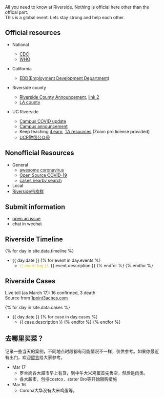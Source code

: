 All you need to know at Riverside. Nothing is official here other than the offical part.
<br>
This is a global event. Lets stay strong and help each other.

## Official resources

* National
  * [CDC](https://www.cdc.gov/coronavirus/2019-nCoV/index.html)
  * [WHO](https://www.who.int/emergencies/diseases/novel-coronavirus-2019)
* California
  * [EDD(Employment Development Department)](https://www.edd.ca.gov/about_edd/coronavirus-2019.htm)

* Riverside county
  * [Riverside County Announcement](https://www.rivcoph.org/coronavirus), [link 2](https://riversideca.gov/press/information-regarding-covid-19-coronavirus)
  * [LA county](http://www.publichealth.lacounty.gov/media/Coronavirus/)

* UC Riverside
  * [Campus COVID update](https://ehs.ucr.edu/coronavirus) 
  * [Campus announcement](https://insideucr.ucr.edu/announcements)
  * Keep teaching [iLearn](https://keepteaching.ucr.edu/ilearn), [TA resources](https://keepteaching.ucr.edu/ta-resources) (Zoom pro license provided)
  * [UCR微信公众号](https://open.weixin.qq.com/qr/code?username=gh_7d6f6ca60162)

## Nonofficial Resources
* General
  * [awesome coronavirus](https://github.com/soroushchehresa/awesome-coronavirus)
  * [Open Source COVID-19](https://weileizeng.github.io/Open-Source-COVID-19/)
  * [cases nearby search](https://www.coronainusa.com/?from=groupmessage&isappinstalled=0)
* Local
* [Riverside抗疫群](https://raw.githubusercontent.com/WeileiZeng/COVID-Riverside/master/assets/riverside-covid.jpeg)


## Submit information
* [open an issue](https://github.com/WeileiZeng/COVID-Riverside/issues) 
* chat in wechat


## Riverside Timeline
{% for day in site.data.timeline %}
* {{ day.date }}  {% for event in  day.events %}
  * <em style="color:#D0CE3B">{{ event.tag }}.</em> {{ event.description }} {% endfor %} {% endfor %}


## Riverside Cases
Live toll (as March 17): 16 confirmed, 3 death
<br>
Source from [1point3aches.com](https://coronavirus.1point3acres.com/#map)


{% for day in site.data.cases %}
* {{ day.date }}  {% for case in  day.cases %}
  * {{ case.description }}  {% endfor %} {% endfor %}



## 去哪里买菜？
记录一些当天的案例，不同地点时段都有可能情况不一样，仅供参考。如果你最近有出门，欢迎[留言](https://www.weileizeng.com/news/1992/06/29/contact/)给大家参考。
* Mar 17
  * 罗兰岗各大超市早上有货，到中午大米鸡蛋首先售空，然后是肉类。
  * 各大超市，包括costco，stater Bro等开始限购措施
* Mar 16
  * Corona大华没有大米鸡蛋等。

